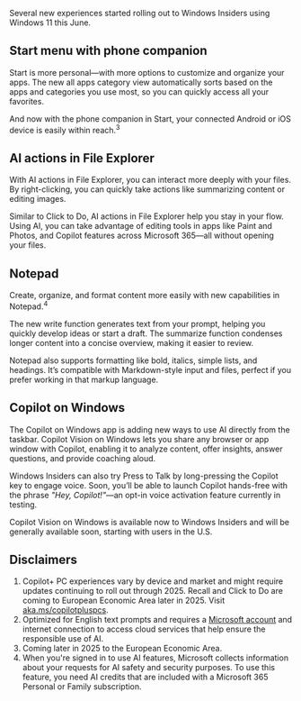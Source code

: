 Several new experiences started rolling out to Windows Insiders using Windows 11 this June.

## Start menu with phone companion

Start is more personal—with more options to customize and organize your apps. The new all apps category view automatically sorts based on the apps and categories you use most, so you can quickly access all your favorites.

And now with the phone companion in Start, your connected Android or iOS device is easily within reach.<sup>3</sup>

## AI actions in File Explorer

With AI actions in File Explorer, you can interact more deeply with your files. By right-clicking, you can quickly take actions like summarizing content or editing images.

Similar to Click to Do, AI actions in File Explorer help you stay in your flow. Using AI, you can take advantage of editing tools in apps like Paint and Photos, and Copilot features across Microsoft 365—all without opening your files.

## Notepad

Create, organize, and format content more easily with new capabilities in Notepad.<sup>4</sup>

The new write function generates text from your prompt, helping you quickly develop ideas or start a draft. The summarize function condenses longer content into a concise overview, making it easier to review.

Notepad also supports formatting like bold, italics, simple lists, and headings. It’s compatible with Markdown-style input and files, perfect if you prefer working in that markup language.

## Copilot on Windows

The Copilot on Windows app is adding new ways to use AI directly from the taskbar. Copilot Vision on Windows lets you share any browser or app window with Copilot, enabling it to analyze content, offer insights, answer questions, and provide coaching aloud.

Windows Insiders can also try Press to Talk by long-pressing the Copilot key to engage voice. Soon, you’ll be able to launch Copilot hands-free with the phrase *"Hey, Copilot!"*—an opt-in voice activation feature currently in testing.

Copilot Vision on Windows is available now to Windows Insiders and will be generally available soon, starting with users in the U.S.

## Disclaimers

1. Copilot+ PC experiences vary by device and market and might require updates continuing to roll out through 2025. Recall and Click to Do are coming to European Economic Area later in 2025. Visit [aka.ms/copilotpluspcs](https://www.microsoft.com/windows/copilot-plus-pcs?r=1#faq1).
1. Optimized for English text prompts and requires a [Microsoft account](https://account.microsoft.com/account?ru=https%3A%2F%2Faccount.microsoft.com%2F&destrt=home.landing&pageName=Account) and internet connection to access cloud services that help ensure the responsible use of AI.
1. Coming later in 2025 to the European Economic Area.
1. When you're signed in to use AI features, Microsoft collects information about your requests for AI safety and security purposes. To use this feature, you need AI credits that are included with a Microsoft 365 Personal or Family subscription.
